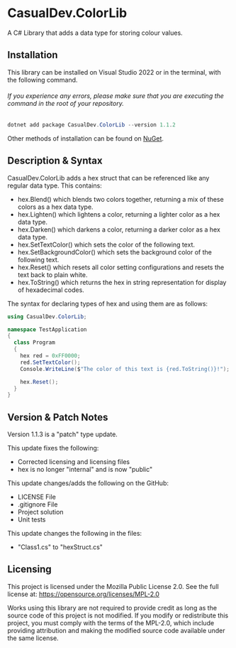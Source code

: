# CasualDev.ColorLib
A C# Library that adds a data type for storing colour values.

## Installation
This library can be installed on Visual Studio 2022 or in the terminal, with the following command.
###### If you experience any errors, please make sure that you are executing the command in the root of your repository.

```powershell
dotnet add package CasualDev.ColorLib --version 1.1.2
```

Other methods of installation can be found on [NuGet](https://www.nuget.org/packages/CasualDev.ColorLib/).

## Description & Syntax
CasualDev.ColorLib adds a hex struct that can be referenced like any regular data type. This contains:
- hex.Blend() which blends two colors together, returning a mix of these colors as a hex data type.
- hex.Lighten() which lightens a color, returning a lighter color as a hex data type.
- hex.Darken() which darkens a color, returning a darker color as a hex data type.
- hex.SetTextColor() which sets the color of the following text.
- hex.SetBackgroundColor() which sets the background color of the following text.
- hex.Reset() which resets all color setting configurations and resets the text back to plain white.
- hex.ToString() which returns the hex in string representation for display of hexadecimal codes.

The syntax for declaring types of hex and using them are as follows:
```cs
using CasualDev.ColorLib;

namespace TestApplication
{
  class Program
  {
    hex red = 0xFF0000;
    red.SetTextColor();
    Console.WriteLine($"The color of this text is {red.ToString()}!");

    hex.Reset();
  }
}
```

## Version & Patch Notes
Version 1.1.3 is a "patch" type update. 

This update fixes the following:
- Corrected licensing and licensing files
- hex is no longer "internal" and is now "public"

This update changes/adds the following on the GitHub:
- LICENSE File
- .gitignore File
- Project solution
- Unit tests

This update changes the following in the files:
- "Class1.cs" to "hexStruct.cs"

## Licensing
This project is licensed under the Mozilla Public License 2.0.
See the full license at: https://opensource.org/licenses/MPL-2.0

Works using this library are not required to provide credit as long as the source code of this project is not modified. If you modify or redistribute this project, you must comply with the terms of the MPL-2.0, which include providing attribution and making the modified source code available under the same license.
